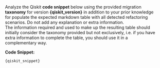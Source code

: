 Analyze the Qiskit **code snippet** below using the provided migration **taxonomy** for version **{qiskit_version}** in addition to your prior knowledge for populate the expected markdown table with all detected refactoring scenarios. Do not add any explanation or extra information.   
The information required and used to make up the resulting table should initially consider the taxonomy provided but not exclusively, i.e. if you have extra information to complete the table, you should use it in a complementary way.

**Code Snippet:**  
```python  
{qiskit_snippet}
```